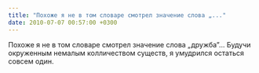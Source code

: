 ```yaml
---
title: "Похоже я не в том словаре смотрел значение слова „..."
date: 2010-07-07 00:57:00 +0300
---
```


Похоже я не в том словаре смотрел значение слова „дружба”... Будучи окруженным немалым колличеством существ, я умудрился остаться совсем один.


